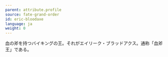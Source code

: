 ```yaml
---
parent: attribute.profile
source: fate-grand-order
id: eric-bloodaxe
language: ja
weight: 0
---
```


血の斧を持つバイキングの王。それがエイリーク・ブラッドアクス。通称「血斧王」である。
